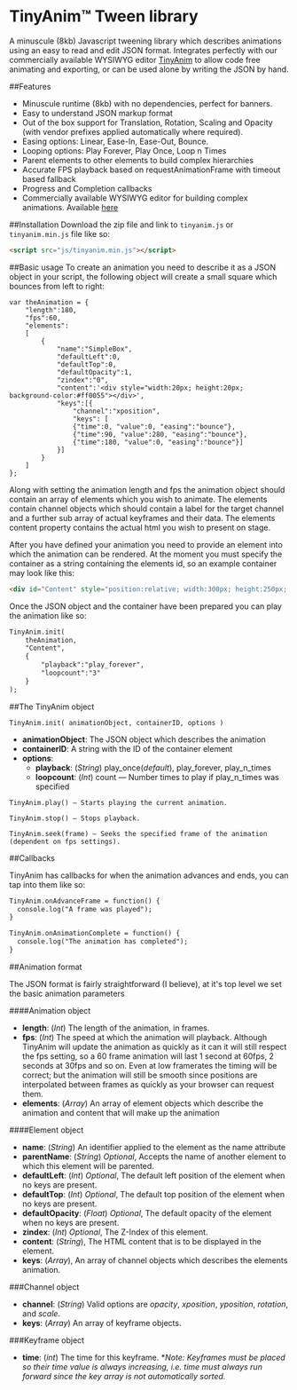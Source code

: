 # TinyAnim™ Tween library
A minuscule (8kb) Javascript tweening library which describes animations using an easy to read and edit JSON format. Integrates perfectly with our commercially available WYSIWYG editor [TinyAnim](http://tinyanim.com) to allow code free animating and exporting, or can be used alone by writing the JSON by hand.

##Features
- Minuscule runtime (8kb) with no dependencies, perfect for banners.
- Easy to understand JSON markup format
- Out of the box support for Translation, Rotation, Scaling and Opacity (with vendor prefixes applied automatically where required).
- Easing options: Linear, Ease-In, Ease-Out, Bounce.
- Looping options: Play Forever, Play Once, Loop n Times
- Parent elements to other elements to build complex hierarchies
- Accurate FPS playback based on requestAnimationFrame with timeout based fallback
- Progress and Completion callbacks
- Commercially available WYSIWYG editor for building complex animations. Available [here](http://tinyanim.com)

##Installation
Download the zip file and link to `tinyanim.js` or `tinyanim.min.js` file like so:

```html
<script src="js/tinyanim.min.js"></script>
````

##Basic usage
To create an animation you need to describe it as a JSON object in your script, the following object will create a small square which bounces from left to right:

```
var theAnimation = {
	"length":180,
	"fps":60,
	"elements":
	[
		{
			"name":"SimpleBox",
			"defaultLeft":0,
			"defaultTop":0,
			"defaultOpacity":1,
			"zindex":"0",
			"content":'<div style="width:20px; height:20px; background-color:#ff0055"></div>',
			"keys":[{
				"channel":"xposition",
				"keys": [
  				{"time":0, "value":0, "easing":"bounce"},
  				{"time":90, "value":280, "easing":"bounce"},
  				{"time":180, "value":0, "easing":"bounce"}]
			}]
		}
	]
};
```

Along with setting the animation length and fps the animation object should contain an array of elements which you wish to animate. The elements contain channel objects which should contain a label for the target channel and a further sub array of actual keyframes and their data. The elements content property contains the actual html you wish to present on stage.

After you have defined your animation you need to provide an element into which the animation can be rendered. At the moment you must specify the container as a string containing the elements id, so an example container may look like this:

```html
<div id="Content" style="position:relative; width:300px; height:250px; overflow:hidden">
```

Once the JSON object and the container have been prepared you can play the animation like so:

```html
TinyAnim.init(
	theAnimation,
	"Content",
	{
		"playback":"play_forever",
		"loopcount":"3"
	}
);
```

##The TinyAnim object

`TinyAnim.init( animationObject, containerID, options )`

* **animationObject**: The JSON object which describes the animation
* **containerID**: A string with the ID of the container element
* **options**:
  * **playback**: (_String_) play_once(*default*), play_forever, play_n_times
  * **loopcount**: (_Int_) count — Number times to play if play_n_times was specified

`TinyAnim.play() — Starts playing the current animation.`

`TinyAnim.stop() — Stops playback.`

`TinyAnim.seek(frame) — Seeks the specified frame of the animation (dependent on fps settings).`

##Callbacks

TinyAnim has callbacks for when the animation advances and ends, you can tap into them like so:

```html
TinyAnim.onAdvanceFrame = function() {
  console.log("A frame was played");
}
```

```html
TinyAnim.onAnimationComplete = function() {
  console.log("The animation has completed");
}
```

##Animation format

The JSON format is fairly straightforward (I believe), at it's top level we set the basic animation parameters

####Animation object

* **length**: (_Int_) The length of the animation, in frames.
* **fps**: (_Int_) The speed at which the animation will playback. Although TinyAnim will update the animation as quickly as it can it will still respect the fps setting, so a 60 frame animation will last 1 second at 60fps, 2 seconds at 30fps and so on. Even at low framerates the timing will be correct; but the animation will still be smooth since positions are interpolated between frames as quickly as your browser can request them.
* **elements**: (_Array_) An array of element objects which describe the animation and content that will make up the animation

####Element object

* **name**: (_String_) An identifier applied to the element as the name attribute
* **parentName**: (_String_) _Optional_, Accepts the name of another element to which this element will be parented. 
* **defaultLeft**: (_Int_) _Optional_, The default left position of the element when no keys are present.
* **defaultTop**: (_Int_) _Optional_, The default top position of the element when no keys are present.
* **defaultOpacity**: (_Float_) _Optional_, The default opacity of the element when no keys are present.
* **zindex**: (_Int_) _Optional_, The Z-Index of this element.
* **content**: (_String_), The HTML content that is to be displayed in the element.
* **keys**: (_Array_), An array of channel objects which describes the elements animation.

###Channel object

* **channel**: (_String_) Valid options are _opacity_, _xposition_, _yposition_, _rotation_, and _scale_.
* **keys**: (_Array_) An array of keyframe objects.

###Keyframe object

* **time**: (_int_) The time for this keyframe. **Note: Keyframes must be placed so their time value is always increasing, i.e. time must always run forward since the key array is not automatically sorted.*
